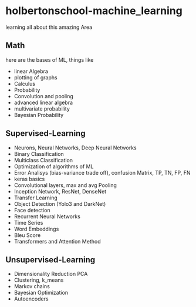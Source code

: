 # holbertonschool-machine_learning
learning all about this amazing Area

## Math
here are the bases of ML, things like
- linear Algebra
- plotting of graphs
- Calculus
- Probability
- Convolution and pooling
- advanced linear algebra
- multivariate probability
- Bayesian Probability

## Supervised-Learning
- Neurons, Neural Networks, Deep Neural Networks
- Binary Classification
- Multiclass Classification
- Optimization of algorithms of ML
- Error Analisys (bias-variance trade off), confusion Matrix, TP, TN, FP, FN
- keras basics
- Convolutional layers, max and avg Pooling
- Inception Network, ResNet, DenseNet
- Transfer Learning
- Object Detection (Yolo3 and DarkNet)
- Face detection
- Recurrent Neural Networks
- Time Series
- Word Embeddings
- Bleu Score
- Transformers and Attention Method

## Unsupervised-Learning
- Dimensionality Reduction PCA
- Clustering, k_means
- Markov chains
- Bayesian Optimization
- Autoencoders
